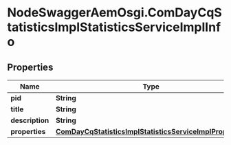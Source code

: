 # NodeSwaggerAemOsgi.ComDayCqStatisticsImplStatisticsServiceImplInfo

## Properties

Name | Type | Description | Notes
------------ | ------------- | ------------- | -------------
**pid** | **String** |  | [optional] 
**title** | **String** |  | [optional] 
**description** | **String** |  | [optional] 
**properties** | [**ComDayCqStatisticsImplStatisticsServiceImplProperties**](ComDayCqStatisticsImplStatisticsServiceImplProperties.md) |  | [optional] 


